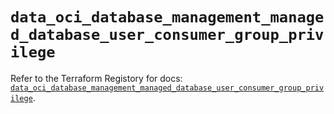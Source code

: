 # `data_oci_database_management_managed_database_user_consumer_group_privilege`

Refer to the Terraform Registory for docs: [`data_oci_database_management_managed_database_user_consumer_group_privilege`](https://registry.terraform.io/providers/oracle/oci/6.18.0/docs/data-sources/database_management_managed_database_user_consumer_group_privilege).
